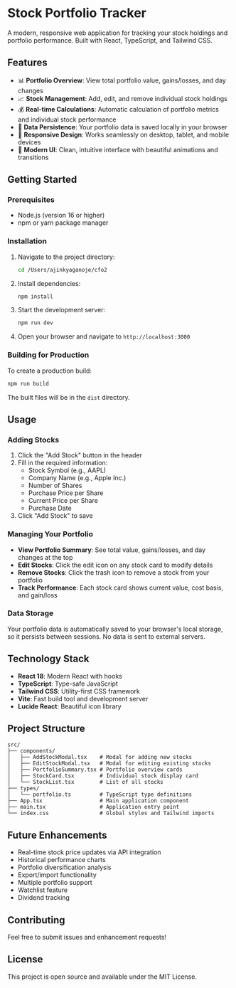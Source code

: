 # Stock Portfolio Tracker

A modern, responsive web application for tracking your stock holdings and portfolio performance. Built with React, TypeScript, and Tailwind CSS.

## Features

- 📊 **Portfolio Overview**: View total portfolio value, gains/losses, and day changes
- 📈 **Stock Management**: Add, edit, and remove individual stock holdings
- 💰 **Real-time Calculations**: Automatic calculation of portfolio metrics and individual stock performance
- 💾 **Data Persistence**: Your portfolio data is saved locally in your browser
- 📱 **Responsive Design**: Works seamlessly on desktop, tablet, and mobile devices
- 🎨 **Modern UI**: Clean, intuitive interface with beautiful animations and transitions

## Getting Started

### Prerequisites

- Node.js (version 16 or higher)
- npm or yarn package manager

### Installation

1. Navigate to the project directory:
   ```bash
   cd /Users/ajinkyaganoje/cfo2
   ```

2. Install dependencies:
   ```bash
   npm install
   ```

3. Start the development server:
   ```bash
   npm run dev
   ```

4. Open your browser and navigate to `http://localhost:3000`

### Building for Production

To create a production build:

```bash
npm run build
```

The built files will be in the `dist` directory.

## Usage

### Adding Stocks

1. Click the "Add Stock" button in the header
2. Fill in the required information:
   - Stock Symbol (e.g., AAPL)
   - Company Name (e.g., Apple Inc.)
   - Number of Shares
   - Purchase Price per Share
   - Current Price per Share
   - Purchase Date
3. Click "Add Stock" to save

### Managing Your Portfolio

- **View Portfolio Summary**: See total value, gains/losses, and day changes at the top
- **Edit Stocks**: Click the edit icon on any stock card to modify details
- **Remove Stocks**: Click the trash icon to remove a stock from your portfolio
- **Track Performance**: Each stock card shows current value, cost basis, and gain/loss

### Data Storage

Your portfolio data is automatically saved to your browser's local storage, so it persists between sessions. No data is sent to external servers.

## Technology Stack

- **React 18**: Modern React with hooks
- **TypeScript**: Type-safe JavaScript
- **Tailwind CSS**: Utility-first CSS framework
- **Vite**: Fast build tool and development server
- **Lucide React**: Beautiful icon library

## Project Structure

```
src/
├── components/
│   ├── AddStockModal.tsx    # Modal for adding new stocks
│   ├── EditStockModal.tsx   # Modal for editing existing stocks
│   ├── PortfolioSummary.tsx # Portfolio overview cards
│   ├── StockCard.tsx        # Individual stock display card
│   └── StockList.tsx        # List of all stocks
├── types/
│   └── portfolio.ts         # TypeScript type definitions
├── App.tsx                  # Main application component
├── main.tsx                 # Application entry point
└── index.css                # Global styles and Tailwind imports
```

## Future Enhancements

- Real-time stock price updates via API integration
- Historical performance charts
- Portfolio diversification analysis
- Export/import functionality
- Multiple portfolio support
- Watchlist feature
- Dividend tracking

## Contributing

Feel free to submit issues and enhancement requests!

## License

This project is open source and available under the MIT License.
